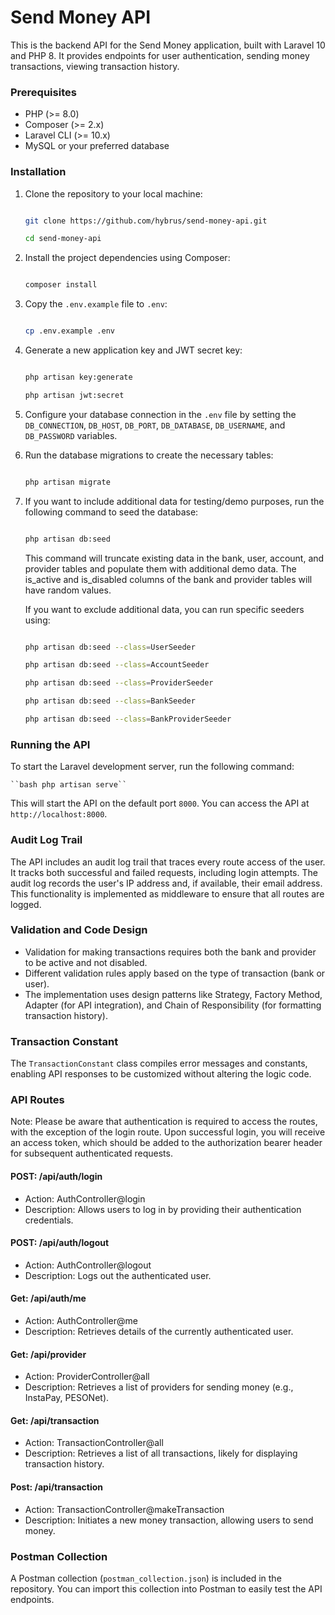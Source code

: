 # Send Money API

This is the backend API for the Send Money application, built with Laravel 10 and PHP 8. It provides endpoints for user authentication, sending money transactions, viewing transaction history.

### Prerequisites

- PHP (>= 8.0)
- Composer (>= 2.x)
- Laravel CLI (>= 10.x)
- MySQL or your preferred database

### Installation

1. Clone the repository to your local machine:

   ```bash

   git clone https://github.com/hybrus/send-money-api.git

   cd send-money-api

   ```
2. Install the project dependencies using Composer:

   ```bash

   composer install

   ```
3. Copy the `.env.example` file to `.env`:

   ```bash

   cp .env.example .env

   ```
4. Generate a new application key and JWT secret key:

   ```bash

   php artisan key:generate

   php artisan jwt:secret

   ```
5. Configure your database connection in the `.env` file by setting the `DB_CONNECTION`, `DB_HOST`, `DB_PORT`, `DB_DATABASE`, `DB_USERNAME`, and `DB_PASSWORD` variables.
6. Run the database migrations to create the necessary tables:

   ```bash

   php artisan migrate

   ```
7. If you want to include additional data for testing/demo purposes, run the following command to seed the database:

   ```bash

   php artisan db:seed

   ```

   This command will truncate existing data in the bank, user, account, and provider tables and populate them with additional demo data. The is_active and is_disabled columns of the bank and provider tables will have random values.

   If you want to exclude additional data, you can run specific seeders using:

   ```bash

   php artisan db:seed --class=UserSeeder

   php artisan db:seed --class=AccountSeeder

   php artisan db:seed --class=ProviderSeeder

   php artisan db:seed --class=BankSeeder

   php artisan db:seed --class=BankProviderSeeder

   ```

### Running the API

To start the Laravel development server, run the following command:

    ``bash php artisan serve``

This will start the API on the default port `8000`. You can access the API at `http://localhost:8000`.

### Audit Log Trail

The API includes an audit log trail that traces every route access of the user. It tracks both successful and failed requests, including login attempts. The audit log records the user's IP address and, if available, their email address. This functionality is implemented as middleware to ensure that all routes are logged.

### Validation and Code Design

- Validation for making transactions requires both the bank and provider to be active and not disabled.
- Different validation rules apply based on the type of transaction (bank or user).
- The implementation uses design patterns like Strategy, Factory Method, Adapter (for API integration), and Chain of Responsibility (for formatting transaction history).

### Transaction Constant

The `TransactionConstant` class compiles error messages and constants, enabling API responses to be customized without altering the logic code.

### API Routes
Note: Please be aware that authentication is required to access the routes, with the exception of the login route. Upon successful login, you will receive an access token, which should be added to the authorization bearer header for subsequent authenticated requests.

#### POST: /api/auth/login

- Action: AuthController@login
- Description: Allows users to log in by providing their authentication credentials.

#### POST: /api/auth/logout

- Action: AuthController@logout
- Description: Logs out the authenticated user.

#### Get: /api/auth/me

- Action: AuthController@me
- Description: Retrieves details of the currently authenticated user.

#### Get: /api/provider

- Action: ProviderController@all
- Description: Retrieves a list of providers for sending money (e.g., InstaPay, PESONet).

#### Get: /api/transaction

- Action: TransactionController@all
- Description: Retrieves a list of all transactions, likely for displaying transaction history.

#### Post: /api/transaction

- Action: TransactionController@makeTransaction
- Description: Initiates a new money transaction, allowing users to send money.

### Postman Collection

A Postman collection (`postman_collection.json`) is included in the repository. You can import this collection into Postman to easily test the API endpoints.
